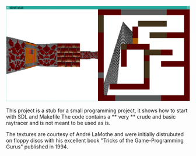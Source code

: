 ![](https://raw.githubusercontent.com/ssloy/stroll/master/screenshot.png)

This project is a stub for a small programming project, it shows how to start with SDL and Makefile
The code contains a ** very ** crude and basic raytracer and is not meant to be used as is.

The textures are courtesy of André LaMothe and were initially distrubuted on
floppy discs with his excellent book "Tricks of the Game-Programming Gurus" published in 1994.

